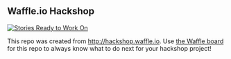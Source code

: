 ## Waffle.io Hackshop

[![Stories Ready to Work On](https://badge.waffle.io/sstava/hack-temp.svg?label=ready&title=Cards%20Ready%20To%20Work%20On)](https://waffle.io/sstava/hack-temp)

This repo was created from http://hackshop.waffle.io. Use [the Waffle board](https://waffle.io/sstava/hack-temp) for this repo to always know what to do next for your hackshop project!